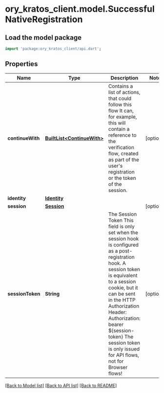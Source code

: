 # ory_kratos_client.model.SuccessfulNativeRegistration

## Load the model package
```dart
import 'package:ory_kratos_client/api.dart';
```

## Properties
Name | Type | Description | Notes
------------ | ------------- | ------------- | -------------
**continueWith** | [**BuiltList&lt;ContinueWith&gt;**](ContinueWith.md) | Contains a list of actions, that could follow this flow  It can, for example, this will contain a reference to the verification flow, created as part of the user's registration or the token of the session. | [optional] 
**identity** | [**Identity**](Identity.md) |  | 
**session** | [**Session**](Session.md) |  | [optional] 
**sessionToken** | **String** | The Session Token  This field is only set when the session hook is configured as a post-registration hook.  A session token is equivalent to a session cookie, but it can be sent in the HTTP Authorization Header:  Authorization: bearer ${session-token}  The session token is only issued for API flows, not for Browser flows! | [optional] 

[[Back to Model list]](../README.md#documentation-for-models) [[Back to API list]](../README.md#documentation-for-api-endpoints) [[Back to README]](../README.md)


